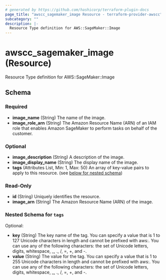 ```yaml
---
# generated by https://github.com/hashicorp/terraform-plugin-docs
page_title: "awscc_sagemaker_image Resource - terraform-provider-awscc"
subcategory: ""
description: |-
  Resource Type definition for AWS::SageMaker::Image
---
```


# awscc_sagemaker_image (Resource)

Resource Type definition for AWS::SageMaker::Image



<!-- schema generated by tfplugindocs -->
## Schema

### Required

- **image_name** (String) The name of the image.
- **image_role_arn** (String) The Amazon Resource Name (ARN) of an IAM role that enables Amazon SageMaker to perform tasks on behalf of the customer.

### Optional

- **image_description** (String) A description of the image.
- **image_display_name** (String) The display name of the image.
- **tags** (Attributes List, Min: 1, Max: 50) An array of key-value pairs to apply to this resource. (see [below for nested schema](#nestedatt--tags))

### Read-Only

- **id** (String) Uniquely identifies the resource.
- **image_arn** (String) The Amazon Resource Name (ARN) of the image.

<a id="nestedatt--tags"></a>
### Nested Schema for `tags`

Optional:

- **key** (String) The key name of the tag. You can specify a value that is 1 to 127 Unicode characters in length and cannot be prefixed with aws:. You can use any of the following characters: the set of Unicode letters, digits, whitespace, _, ., /, =, +, and -.
- **value** (String) The value for the tag. You can specify a value that is 1 to 255 Unicode characters in length and cannot be prefixed with aws:. You can use any of the following characters: the set of Unicode letters, digits, whitespace, _, ., /, =, +, and -.



